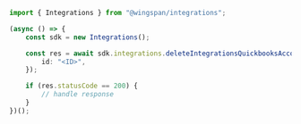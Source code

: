 <!-- Start SDK Example Usage -->


```typescript
import { Integrations } from "@wingspan/integrations";

(async () => {
    const sdk = new Integrations();

    const res = await sdk.integrations.deleteIntegrationsQuickbooksAccountAssetId({
        id: "<ID>",
    });

    if (res.statusCode == 200) {
        // handle response
    }
})();

```
<!-- End SDK Example Usage -->